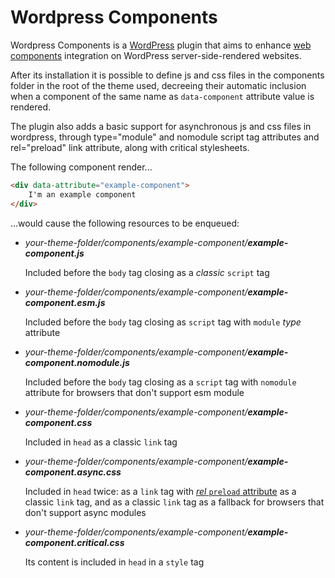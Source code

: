 # Wordpress Components

Wordpress Components is a [WordPress](https://wordpress.com/it) plugin that aims to enhance [web components](https://developer.mozilla.org/en-US/docs/Web/Web_Components) integration on WordPress server-side-rendered websites.

After its installation it is possible to define js and css files in the components folder in the root of the theme used, decreeing their automatic inclusion when a component of the same name as `data-component` attribute value is rendered.

The plugin also adds a basic support for asynchronous js and css files in wordpress, through type="module" and nomodule script tag attributes and rel="preload" link attribute, along with critical stylesheets.

The following component render...
```html
<div data-attribute="example-component">
    I'm an example component
</div>
```

...would cause the following resources to be enqueued:

* _your-theme-folder/components/example-component/**example-component.js**_

    Included before the `body` tag closing as a _classic_ `script` tag
* _your-theme-folder/components/example-component/**example-component.esm.js**_

    Included before the `body` tag closing as `script` tag with `module` _type_ attribute
* _your-theme-folder/components/example-component/**example-component.nomodule.js**_

    Included before the `body` tag closing as a `script` tag with `nomodule` attribute for browsers that don't support esm module
* _your-theme-folder/components/example-component/**example-component.css**_

    Included in `head` as a classic `link` tag
* _your-theme-folder/components/example-component/**example-component.async.css**_

    Included in `head` twice: as a `link` tag with [_rel_ `preload` attribute](https://www.filamentgroup.com/lab/async-css.html) as a classic `link` tag, and as a classic `link` tag as a fallback for browsers that don't support async modules
* _your-theme-folder/components/example-component/**example-component.critical.css**_

    Its content is included in `head` in a `style` tag
